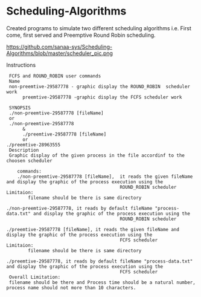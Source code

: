 # Scheduling-Algorithms



Created programs to simulate two diﬀerent scheduling algorithms i.e. First come, first served and Preemptive Round Robin scheduling.

https://github.com/sanaa-sys/Scheduling-Algorithms/blob/master/scheduler_pic.png

Instructions

     FCFS and ROUND_ROBIN user commands
     Name
     non-preemtive-29587778 - graphic display the ROUND_ROBIN  scheduler work
          preemtive-29587778 -graphic display the FCFS scheduler work

     SYNOPSIS
     ./non-preemtive-29587778 [fileName]
     or
     ./non-preemtive-29587778
          &
          ./preemtive-29587778 [fileName]
          or 
    ./preemtive-28963555
     Description
     Graphic display of the given process in the file accordinf to the choosen scheduler
     
        commands:
        ./non-preemtive-29587778 [fileName],  it reads the given fileName and display the graphic of the process execution using the 
                                              ROUND_ROBIN scheduler
	Limitaion:
			filename should be there is same directory
      
	./non-preemtive-29587778, it reads by default fileName "process-data.txt" and display the graphic of the process execution using the 
                                              ROUND_ROBIN scheduler
     
 	./preemtive-29587778 [fileName], it reads the given fileName and display the graphic of the process execution using the 
                                              FCFS scheduler
	Limitaion:
			filename should be there is same directory

	./preemtive-29587778, it reads by default fileName "process-data.txt" and display the graphic of the process execution using the 
                                              FCFS scheduler
     Overall Limitation:
     filename should be there and Process time should be a natural number, process name should not more than 10 characters.
